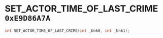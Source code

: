 # SET_ACTOR_TIME_OF_LAST_CRIME `0xE9D86A7A`

```cpp
int SET_ACTOR_TIME_OF_LAST_CRIME(int _Unk0, int _Unk1);
```